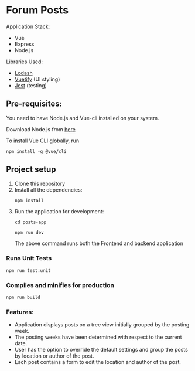 # Forum Posts

Application Stack:
* Vue
* Express
* Node.js


Libraries Used:
* [Lodash](https://lodash.com/)
* [Vuetify](https://vuetifyjs.com) (UI styling)
* [Jest](https://jestjs.io/) (testing)

## Pre-requisites:

You need to have Node.js and Vue-cli installed on your system.

Download Node.js from [here](https://nodejs.org/en/download/)

To install Vue CLI globally, run

```
npm install -g @vue/cli
```

## Project setup

1. Clone this repository
2. Install all the dependencies:
    ```
    npm install
    ```
3. Run the application for development: 
    ```
    cd posts-app
    ```
    ```
    npm run dev
    ```
   The above command runs both the Frontend and backend application
### Runs Unit Tests

```
npm run test:unit
```


### Compiles and minifies for production
```
npm run build
```

### Features:
* Application displays posts on a tree view initially grouped by the posting week.
* The posting weeks have been determined with respect to the current date.
* User has the option to override the default settings and group the posts by location or author of the post.
* Each post contains a form to edit the location and author of the post.

